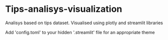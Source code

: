 # Tips-analisys-visualization
Analisys based on tips dataset. Visualised using plotly and streamlit libraries

Add 'config.toml' to your hidden '.streamlit' file for an appropriate theme
